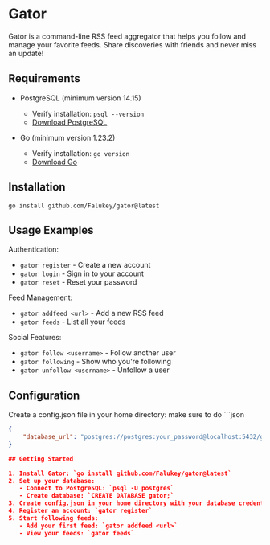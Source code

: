 # Gator

Gator is a command-line RSS feed aggregator that helps you follow and manage your favorite feeds. Share discoveries with friends and never miss an update!

## Requirements

- PostgreSQL (minimum version 14.15)
  - Verify installation: `psql --version`
  - [Download PostgreSQL](https://www.postgresql.org/download/)

- Go (minimum version 1.23.2)
  - Verify installation: `go version`
  - [Download Go](https://go.dev/dl/)


## Installation
`go install github.com/Falukey/gator@latest`

## Usage Examples

Authentication:
- `gator register` - Create a new account
- `gator login` - Sign in to your account
- `gator reset` - Reset your password

Feed Management:
- `gator addfeed <url>` - Add a new RSS feed
- `gator feeds` - List all your feeds

Social Features:
- `gator follow <username>` - Follow another user
- `gator following` - Show who you're following
- `gator unfollow <username>` - Unfollow a user

## Configuration

Create a config.json file in your home directory: make sure to do ```json

```json
{
    "database_url": "postgres://postgres:your_password@localhost:5432/gator"
}

## Getting Started

1. Install Gator: `go install github.com/Falukey/gator@latest`
2. Set up your database:
   - Connect to PostgreSQL: `psql -U postgres`
   - Create database: `CREATE DATABASE gator;`
3. Create config.json in your home directory with your database credentials
4. Register an account: `gator register`
5. Start following feeds:
   - Add your first feed: `gator addfeed <url>`
   - View your feeds: `gator feeds`